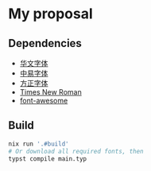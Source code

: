 # My proposal

## Dependencies

- [华文字体](https://github.com/chengda/popular-fonts)
- [中易字体](https://github.com/StellarCN/scp_zh/tree/master/fonts)
- [方正字体](https://github.com/Kangzhengwei/androidFront)
- [Times New Roman](https://github.com/siaimes/pytorch/tree/main/fonts)
- [font-awesome](https://github.com/FortAwesome/Font-Awesome)

## Build

```sh
nix run '.#build'
# Or download all required fonts, then
typst compile main.typ
```
